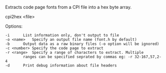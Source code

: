 Extracts code page fonts from a CPI file into a hex byte array.

cpi2hex \<file\>

Options:

	-i		List information only, don't output to file
	-o <name>	Specify an output file name (font.h by default)
	-b		Output data as a raw binary files (-o option will be ignored)
	-c <number>	Specify the code page to extract
	-r <range>	Specify a range of characters to extract. Multiple
			ranges can be specified seprated by commas eg: -r 32-167,57,2-4
	-d		Print debug information about file headers
